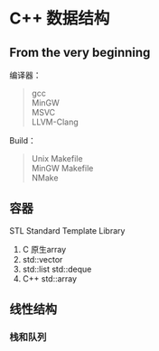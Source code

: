 # C++ 数据结构
## From the very beginning
编译器：
> gcc  
> MinGW  
> MSVC  
> LLVM-Clang

Build：
> Unix Makefile  
> MinGW Makefile  
> NMake  

## 容器
STL Standard Template Library

1. C 原生array
2. std::vector
3. std::list std::deque
4. C++ std::array

## 线性结构

### 栈和队列